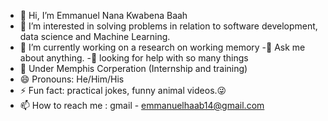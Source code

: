 - 👋 Hi, I’m Emmanuel Nana Kwabena Baah
- 👀 I’m interested in solving problems in relation to software development, data science and Machine Learning.
-  🔭 I’m currently working on a research on working memory
-💬 Ask me about anything.
-🤔 looking for help with so many things
- 💞️ Under Memphis Corperation (Internship and training)
- 😄 Pronouns: He/Him/His
- ⚡ Fun fact: practical jokes, funny animal videos.😜
- 📫 How to reach me : 
gmail - emmanuelhaab14@gmail.com



<!---
jrhaab/jrhaab is a ✨ special ✨ repository because its `README.md` (this file) appears on your GitHub profile.
You can click the Preview link to take a look at your changes.
--->
